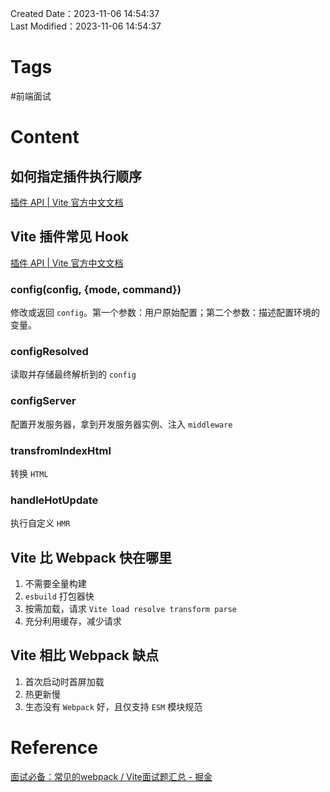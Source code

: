 Created Date：2023-11-06 14:54:37  
Last Modified：2023-11-06 14:54:37

# Tags

#前端面试

# Content

## 如何指定插件执行顺序

[插件 API | Vite 官方中文文档](https://cn.vitejs.dev/guide/api-plugin.html#plugin-ordering)

## Vite 插件常见 Hook

[插件 API | Vite 官方中文文档](https://cn.vitejs.dev/guide/api-plugin.html#vite-specific-hooks)

### config(config, {mode, command})

修改或返回 `config`。第一个参数：用户原始配置；第二个参数：描述配置环境的变量。

### configResolved

读取并存储最终解析到的 `config`

### configServer

配置开发服务器，拿到开发服务器实例、注入 `middleware`

### transfromIndexHtml

转换 `HTML`

### handleHotUpdate

执行自定义 `HMR`

## Vite 比 Webpack 快在哪里

1. 不需要全量构建
2. `esbuild` 打包器快
3. 按需加载，请求 `Vite load resolve transform parse`
4. 充分利用缓存，减少请求

## Vite 相比 Webpack 缺点

1. 首次启动时首屏加载
2. 热更新慢
3. 生态没有 `Webpack` 好，且仅支持 `ESM` 模块规范

# Reference

[面试必备：常见的webpack / Vite面试题汇总 - 掘金](https://juejin.cn/post/7207659644487893051)
